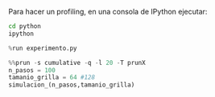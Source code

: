 
Para hacer un profiling, en una consola de IPython ejecutar:

```sh
cd python
ipython
```

```python
%run experimento.py
```

```python
%%prun -s cumulative -q -l 20 -T prunX
n_pasos = 100
tamanio_grilla = 64 #128
simulacion_(n_pasos,tamanio_grilla)
```
